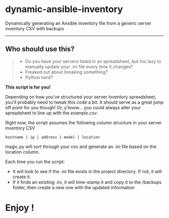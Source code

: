 # dynamic-ansible-inventory
Dynamically generating an Ansible inventory file from a generic server inventory CSV with backups

---
## Who should use this?
> * Do you have your servers listed in an spreadsheet, but too lazy to manually update your .ini file every time it changes?
> * Freaked out about breaking something?
> * Python nerd?

**This script is for you!**

Depending on how you've structured your server inventory spreadsheet, you'll probably need to tweak this code a bit. It should serve
as a great jump off point for you though! Or, y'know... you could always alter your spreadsheet to line up with the _example.csv_.

Right now, the script assumes the following column structure in your server inventory CSV

    hostname | ip | address | model | location 

magic.py will sort through your csv and generate an .ini file based on the location column. 

Each time you run the script:
* It will look to see if the .ini file exists in the project directory. If not, it will create it.
* If it finds an existing .ini, it will time-stamp it and copy it to the /backups folder, then create a new one with the updated information

# Enjoy !
    
